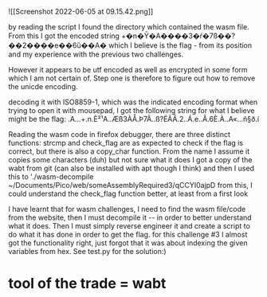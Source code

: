 ![[Screenshot 2022-06-05 at 09.15.42.png]]

by reading the script I found the directory which contained the wasm file. From this I got the encoded string +�n�Ȳ�A����3�ŕ�7ß��?��2����e��6ȕ��A� which I believe is the flag - from its position and my experience with the previous two challenges.

However it appears to be utf encoded as well as encrypted in some form which I am not certain of. Step one is therefore to figure out how to remove the unicde encoding.

decoding it with ISO8859-1, which was the indicated encoding format when trying to open it with mousepad, I got the following string for what I believe might be the flag: .A...+.n.È²¹A..Æß3ÀÅ.Þ7Ã..ß?ÉÃÂ.2..Á.e..Â.6È.À..A«...ñ§ð.í

Reading the wasm code in firefox debugger, there are three distinct functions: strcmp and check_flag are as expected to check if the flag is correct, but there is also a copy_char function. From the name I assume it copies some characters (duh) but not sure what it does
I got a copy of the wabt from git (can also be installed with apt though I think) and then I used this to './wasm-decompile ~/Documents/Pico/web/someAssemblyRequired3/qCCYI0ajpD
from this, I could understand the check_flag function better, at least from a first look


 I have learnt that for wasm challenges, I need to find the wasm file/code from the website, then I must decompile it -- in order to better understand what it does. Then I must simply reverse engineer it and create a script to do what it has done in order to get the flag.
for this challenge #3 I almost got the functionality right, just forgot that it was about indexing the given variables from hex. See test.py for the solution:)


# tool of the trade = wabt